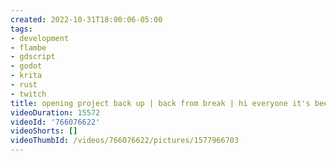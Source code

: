 ```yaml
---
created: 2022-10-31T18:00:06-05:00
tags:
- development
- flambe
- gdscript
- godot
- krita
- rust
- twitch
title: opening project back up | back from break | hi everyone it's been so long
videoDuration: 15572
videoId: '766076622'
videoShorts: []
videoThumbId: /videos/766076622/pictures/1577966703
---
```

